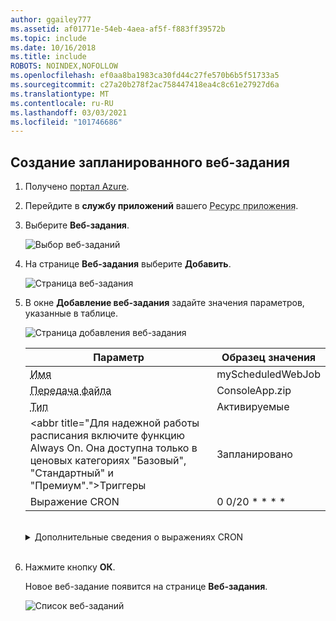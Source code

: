 ```yaml
---
author: ggailey777
ms.assetid: af01771e-54eb-4aea-af5f-f883ff39572b
ms.topic: include
ms.date: 10/16/2018
ms.title: include
ROBOTS: NOINDEX,NOFOLLOW
ms.openlocfilehash: ef0aa8ba1983ca30fd44c27fe570b6b5f51733a5
ms.sourcegitcommit: c27a20b278f2ac758447418ea4c8c61e27927d6a
ms.translationtype: MT
ms.contentlocale: ru-RU
ms.lasthandoff: 03/03/2021
ms.locfileid: "101746686"
---
```

## <a name="create-a-scheduled-webjob"></a><a name="CreateScheduledCRON"></a> Создание запланированного веб-задания


1. Получено [портал Azure](https://portal.azure.com).
1. Перейдите в **службу приложений** вашего <abbr title="Ресурс приложения может быть веб-приложением, приложением API или мобильным приложением.">Ресурс приложения</abbr>.
1. Выберите **Веб-задания**.

   ![Выбор веб-заданий](../media/web-sites-create-web-jobs/select-webjobs.png)

1. На странице **Веб-задания** выберите **Добавить**.

    ![Страница веб-задания](../media/web-sites-create-web-jobs/wjblade.png)

1. В окне **Добавление веб-задания** задайте значения параметров, указанные в таблице.

    ![Страница добавления веб-задания](../media/web-sites-create-web-jobs/addwjscheduled.png)
    
    | Параметр      | Образец значения   |
    | ------------ | ----------------- | 
    | <abbr title="Имя, которое является уникальным в пределах приложения службы приложений. Должно начинаться с буквы или цифры и не может содержать специальные символы, отличные от `-` и `_` .">Имя</a> | myScheduledWebJob |  |
    | <abbr title="*ZIP*-файл, который содержит исполняемый файл или файл сценария, а также все вспомогательные файлы, необходимые для запуска программы или сценария.">Передача файла</abbr> | ConsoleApp.zip |
    | <abbr title="Типы включают в себя непрерывные, активируемые.">Тип</abbr> | Активируемые |
    | <abbr title="Для надежной работы расписания включите функцию Always On. Она доступна только в ценовых категориях "Базовый", "Стандартный" и "Премиум".">Триггеры</a> | Запланировано |
    | Выражение CRON</a> | 0 0/20 * * * * | 
    
    <br>
    
    <details>
     <summary>Дополнительные сведения о выражениях CRON</summary>
     <a name="#ncrontab-expressions"></a>
    
     Можно ввести [выражение нкронтаб](../../azure-functions/functions-bindings-timer.md#ncrontab-expressions) на портале или включить `settings.job` файл в корень *ZIP* -файла веб-задания, как показано в следующем примере:
     
     ```json
     {
         "schedule": "0 */15 * * * *"
     }
     ```
     
     Дополнительные сведения см. в разделе [Планирование запуска веб-задания](../webjobs-dotnet-deploy-vs.md#scheduling-a-triggered-webjob).
     
     [!INCLUDE [webjobs-cron-timezone-note](../../../includes/webjobs-cron-timezone-note.md)]
     </details>
     <br>

1. Нажмите кнопку **ОК**.

    Новое веб-задание появится на странице **Веб-задания**.
    
    ![Список веб-заданий](../media/web-sites-create-web-jobs/listallwebjobs.png)
